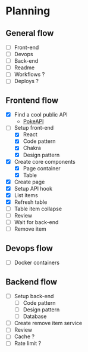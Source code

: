 # Planning

## General flow

- [ ] Front-end
- [ ] Devops
- [ ] Back-end
- [ ] Readme
- [ ] Workflows ?
- [ ] Deploys ?

## Frontend flow

- [x] Find a cool public API
  - [PokeAPI](https://pokeapi.co/docs/v2)
- [ ] Setup front-end
  - [x] React
  - [x] Code pattern
  - [x] Chakra
  - [x] Design pattern
- [x] Create core components
  - [x] Page container
  - [x] Table
- [x] Create page
- [x] Setup API hook
- [x] List items
- [x] Refresh table
- [ ] Table item collapse
- [ ] Review
- [ ] Wait for back-end
- [ ] Remove item

## Devops flow

- [ ] Docker containers

## Backend flow

- [ ] Setup back-end
  - [ ] Code pattern
  - [ ] Design pattern
  - [ ] Database
- [ ] Create remove item service
- [ ] Review
- [ ] Cache ?
- [ ] Rate limit ?
